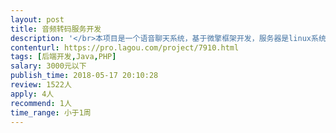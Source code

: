 ```yaml
---                
layout: post       
title: 音频转码服务开发           
description: '</br>本项目是一个语音聊天系统，基于微擎框架开发，服务器是linux系统配有wdcp面板，目前已经利用ffmpeg实现了amr转mp3功能，但是微信接口获取的amr音频质量不好，所以需要将微信接口获取的speex音频文件转码成mp3，并传入系统，利用java或者ffmpeg实现都可以。</br>'     
contenturl: https://pro.lagou.com/project/7910.html      
tags: [后端开发,Java,PHP]            
salary: 3000元以下          
publish_time: 2018-05-17 20:10:28         
review: 1522人                   
apply: 4人                   
recommend: 1人                   
time_range: 小于1周              
---                 
```

